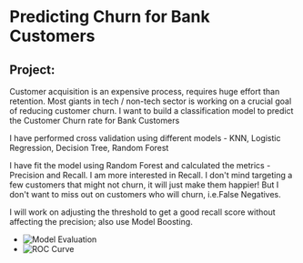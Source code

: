 # Predicting Churn for Bank Customers

## Project:
Customer acquisition is an expensive process, requires huge effort than retention. Most giants in tech / non-tech sector is working on a crucial goal of reducing customer churn.
I want to build a classification model to predict the Customer Churn rate for Bank Customers

I have performed cross validation using different models - KNN, Logistic Regression, Decision Tree, Random Forest

I have fit the model using Random Forest and calculated the metrics - Precision and Recall.
I am more interested in Recall. I don't mind targeting a few customers that might not churn, it will just make them happier! 
But I don't want to miss out on customers who will churn, i.e.False Negatives.

I will work on adjusting the threshold to get a good recall score without affecting the precision; also use Model Boosting.

*  ![Model Evaluation](https://github.com/chetana-vyas/Classification/blob/main/Images/Classification_Scores.PNG)
*  ![ROC Curve](https://github.com/chetana-vyas/Classification/blob/main/Images/ROC_Curve.PNG)

